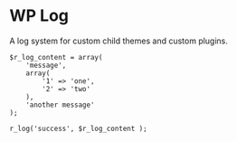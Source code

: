 # WP Log
A log system for custom child themes and custom plugins.


    $r_log_content = array(
        'message',
        array(
            '1' => 'one',
            '2' => 'two'
        ),
        'another message'
    );
    
    r_log('success', $r_log_content );
